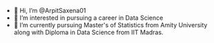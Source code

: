 - 👋 Hi, I’m @ArpitSaxena01
- 👀 I’m interested in pursuing a career in Data Science
- 🌱 I’m currently pursuing Master's of Statistics from Amity University along with Diploma in Data Science from IIT Madras.
